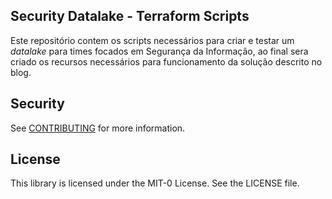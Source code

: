 ## Security Datalake - Terraform Scripts

Este repositório contem os scripts necessários para criar e testar um _datalake_ para times focados em Segurança da Informação, ao final sera criado os recursos necessários para funcionamento da solução descrito no blog.


## Security

See [CONTRIBUTING](CONTRIBUTING.md#security-issue-notifications) for more information.

## License

This library is licensed under the MIT-0 License. See the LICENSE file.

